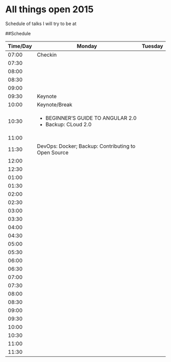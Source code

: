 # All things open 2015
Schedule of talks I will try to be at

##Schedule

Time/Day | Monday | Tuesday
--- | --- | --- 
07:00 |Checkin |
07:30 | | 
08:00 | | 
08:30 | | 
09:00 | | 
09:30 |Keynote | 
10:00 |Keynote/Break | 
10:30 |<ul><li>BEGINNER’S GUIDE TO ANGULAR 2.0</li><li>Backup: CLoud 2.0</li></ul> | 
11:00 | | 
11:30 |DevOps: Docker; Backup: Contributing to Open Source | 
12:00 | | 
12:30 | | 
01:00 | | 
01:30 | | 
02:00 | | 
02:30 | | 
03:00 | | 
03:30 | | 
04:00 | | 
04:30 | | 
05:00 | | 
05:30 | | 
06:00 | | 
06:30 | | 
07:00 | | 
07:30 | | 
08:00 | | 
08:30 | | | |
09:00 | | | |
09:30 | | | |
10:00 | | | |
10:30 | | | |
11:00 | | | |
11:30 | | | |

